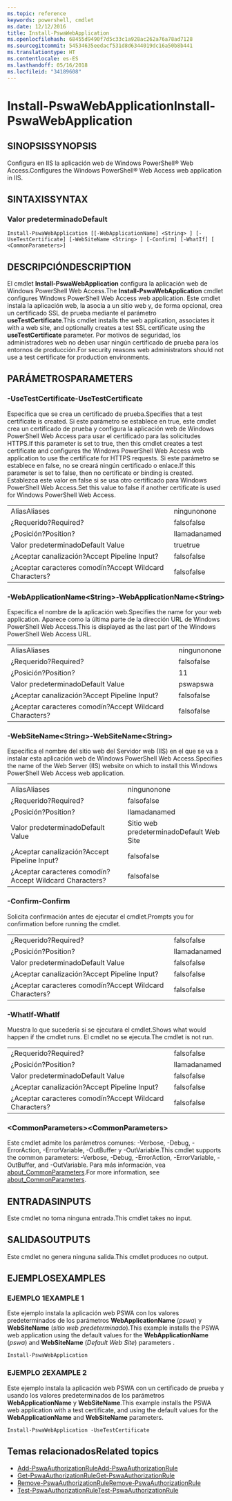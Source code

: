 ```yaml
---
ms.topic: reference
keywords: powershell, cmdlet
ms.date: 12/12/2016
title: Install-PswaWebApplication
ms.openlocfilehash: 68455d9490f7d5c33c1a928ac262a76a78ad7128
ms.sourcegitcommit: 54534635eedacf531d8d6344019dc16a50b8b441
ms.translationtype: HT
ms.contentlocale: es-ES
ms.lasthandoff: 05/16/2018
ms.locfileid: "34189608"
---
```

# <a name="install-pswawebapplication"></a><span data-ttu-id="b7a63-103">Install-PswaWebApplication</span><span class="sxs-lookup"><span data-stu-id="b7a63-103">Install-PswaWebApplication</span></span>

## <a name="synopsis"></a><span data-ttu-id="b7a63-104">SINOPSIS</span><span class="sxs-lookup"><span data-stu-id="b7a63-104">SYNOPSIS</span></span>

<span data-ttu-id="b7a63-105">Configura en IIS la aplicación web de Windows PowerShell® Web Access.</span><span class="sxs-lookup"><span data-stu-id="b7a63-105">Configures the Windows PowerShell® Web Access web application in IIS.</span></span>

## <a name="syntax"></a><span data-ttu-id="b7a63-106">SINTAXIS</span><span class="sxs-lookup"><span data-stu-id="b7a63-106">SYNTAX</span></span>

### <a name="default"></a><span data-ttu-id="b7a63-107">Valor predeterminado</span><span class="sxs-lookup"><span data-stu-id="b7a63-107">Default</span></span>
```
Install-PswaWebApplication [[-WebApplicationName] <String> ] [-UseTestCertificate] [-WebSiteName <String> ] [-Confirm] [-WhatIf] [ <CommonParameters>]
```

## <a name="description"></a><span data-ttu-id="b7a63-108">DESCRIPCIÓN</span><span class="sxs-lookup"><span data-stu-id="b7a63-108">DESCRIPTION</span></span>

<span data-ttu-id="b7a63-109">El cmdlet **Install-PswaWebApplication** configura la aplicación web de Windows PowerShell Web Access.</span><span class="sxs-lookup"><span data-stu-id="b7a63-109">The **Install-PswaWebApplication** cmdlet configures Windows PowerShell Web Access web application.</span></span> <span data-ttu-id="b7a63-110">Este cmdlet instala la aplicación web, la asocia a un sitio web y, de forma opcional, crea un certificado SSL de prueba mediante el parámetro **useTestCertificate**.</span><span class="sxs-lookup"><span data-stu-id="b7a63-110">This cmdlet installs the web application, associates it with a web site, and optionally creates a test SSL certificate using the **useTestCertificate** parameter.</span></span> <span data-ttu-id="b7a63-111">Por motivos de seguridad, los administradores web no deben usar ningún certificado de prueba para los entornos de producción.</span><span class="sxs-lookup"><span data-stu-id="b7a63-111">For security reasons web administrators should not use a test certificate for production environments.</span></span>

## <a name="parameters"></a><span data-ttu-id="b7a63-112">PARÁMETROS</span><span class="sxs-lookup"><span data-stu-id="b7a63-112">PARAMETERS</span></span>

### <a name="-usetestcertificate"></a><span data-ttu-id="b7a63-113">-UseTestCertificate</span><span class="sxs-lookup"><span data-stu-id="b7a63-113">-UseTestCertificate</span></span>

<span data-ttu-id="b7a63-114">Especifica que se crea un certificado de prueba.</span><span class="sxs-lookup"><span data-stu-id="b7a63-114">Specifies that a test certificate is created.</span></span> <span data-ttu-id="b7a63-115">Si este parámetro se establece en true, este cmdlet crea un certificado de prueba y configura la aplicación web de Windows PowerShell Web Access para usar el certificado para las solicitudes HTTPS.</span><span class="sxs-lookup"><span data-stu-id="b7a63-115">If this parameter is set to true, then this cmdlet creates a test certificate and configures the Windows PowerShell Web Access web application to use the certificate for HTTPS requests.</span></span> <span data-ttu-id="b7a63-116">Si este parámetro se establece en false, no se creará ningún certificado o enlace.</span><span class="sxs-lookup"><span data-stu-id="b7a63-116">If this parameter is set to false, then no certificate or binding is created.</span></span> <span data-ttu-id="b7a63-117">Establezca este valor en false si se usa otro certificado para Windows PowerShell Web Access.</span><span class="sxs-lookup"><span data-stu-id="b7a63-117">Set this value to false if another certificate is used for Windows PowerShell Web Access.</span></span>

|||
|-|-|
| <span data-ttu-id="b7a63-118">Alias</span><span class="sxs-lookup"><span data-stu-id="b7a63-118">Aliases</span></span>                              | <span data-ttu-id="b7a63-119">ninguno</span><span class="sxs-lookup"><span data-stu-id="b7a63-119">none</span></span>                                 |
| <span data-ttu-id="b7a63-120">¿Requerido?</span><span class="sxs-lookup"><span data-stu-id="b7a63-120">Required?</span></span>                            | <span data-ttu-id="b7a63-121">falso</span><span class="sxs-lookup"><span data-stu-id="b7a63-121">false</span></span>                                |
| <span data-ttu-id="b7a63-122">¿Posición?</span><span class="sxs-lookup"><span data-stu-id="b7a63-122">Position?</span></span>                            | <span data-ttu-id="b7a63-123">llamada</span><span class="sxs-lookup"><span data-stu-id="b7a63-123">named</span></span>                                |
| <span data-ttu-id="b7a63-124">Valor predeterminado</span><span class="sxs-lookup"><span data-stu-id="b7a63-124">Default Value</span></span>                        | <span data-ttu-id="b7a63-125">true</span><span class="sxs-lookup"><span data-stu-id="b7a63-125">true</span></span>                                 |
| <span data-ttu-id="b7a63-126">¿Aceptar canalización?</span><span class="sxs-lookup"><span data-stu-id="b7a63-126">Accept Pipeline Input?</span></span>               | <span data-ttu-id="b7a63-127">falso</span><span class="sxs-lookup"><span data-stu-id="b7a63-127">false</span></span>                                |
| <span data-ttu-id="b7a63-128">¿Aceptar caracteres comodín?</span><span class="sxs-lookup"><span data-stu-id="b7a63-128">Accept Wildcard Characters?</span></span>          | <span data-ttu-id="b7a63-129">falso</span><span class="sxs-lookup"><span data-stu-id="b7a63-129">false</span></span>                                |

### <a name="-webapplicationnameltstringgt"></a><span data-ttu-id="b7a63-130">-WebApplicationName&lt;String&gt;</span><span class="sxs-lookup"><span data-stu-id="b7a63-130">-WebApplicationName&lt;String&gt;</span></span>

<span data-ttu-id="b7a63-131">Especifica el nombre de la aplicación web.</span><span class="sxs-lookup"><span data-stu-id="b7a63-131">Specifies the name for your web application.</span></span> <span data-ttu-id="b7a63-132">Aparece como la última parte de la dirección URL de Windows PowerShell Web Access.</span><span class="sxs-lookup"><span data-stu-id="b7a63-132">This is displayed as the last part of the Windows PowerShell Web Access URL.</span></span>

|||
|-|-|
| <span data-ttu-id="b7a63-133">Alias</span><span class="sxs-lookup"><span data-stu-id="b7a63-133">Aliases</span></span>                              | <span data-ttu-id="b7a63-134">ninguno</span><span class="sxs-lookup"><span data-stu-id="b7a63-134">none</span></span>                                 |
| <span data-ttu-id="b7a63-135">¿Requerido?</span><span class="sxs-lookup"><span data-stu-id="b7a63-135">Required?</span></span>                            | <span data-ttu-id="b7a63-136">falso</span><span class="sxs-lookup"><span data-stu-id="b7a63-136">false</span></span>                                |
| <span data-ttu-id="b7a63-137">¿Posición?</span><span class="sxs-lookup"><span data-stu-id="b7a63-137">Position?</span></span>                            | <span data-ttu-id="b7a63-138">1</span><span class="sxs-lookup"><span data-stu-id="b7a63-138">1</span></span>                                    |
| <span data-ttu-id="b7a63-139">Valor predeterminado</span><span class="sxs-lookup"><span data-stu-id="b7a63-139">Default Value</span></span>                        | <span data-ttu-id="b7a63-140">pswa</span><span class="sxs-lookup"><span data-stu-id="b7a63-140">pswa</span></span>                                 |
| <span data-ttu-id="b7a63-141">¿Aceptar canalización?</span><span class="sxs-lookup"><span data-stu-id="b7a63-141">Accept Pipeline Input?</span></span>               | <span data-ttu-id="b7a63-142">falso</span><span class="sxs-lookup"><span data-stu-id="b7a63-142">false</span></span>                                |
| <span data-ttu-id="b7a63-143">¿Aceptar caracteres comodín?</span><span class="sxs-lookup"><span data-stu-id="b7a63-143">Accept Wildcard Characters?</span></span>          | <span data-ttu-id="b7a63-144">falso</span><span class="sxs-lookup"><span data-stu-id="b7a63-144">false</span></span>                                |

### <a name="-websitenameltstringgt"></a><span data-ttu-id="b7a63-145">-WebSiteName&lt;String&gt;</span><span class="sxs-lookup"><span data-stu-id="b7a63-145">-WebSiteName&lt;String&gt;</span></span>

<span data-ttu-id="b7a63-146">Especifica el nombre del sitio web del Servidor web (IIS) en el que se va a instalar esta aplicación web de Windows PowerShell Web Access.</span><span class="sxs-lookup"><span data-stu-id="b7a63-146">Specifies the name of the Web Server (IIS) website on which to install this Windows PowerShell Web Access web application.</span></span>

|||
|-|-|
| <span data-ttu-id="b7a63-147">Alias</span><span class="sxs-lookup"><span data-stu-id="b7a63-147">Aliases</span></span>                              | <span data-ttu-id="b7a63-148">ninguno</span><span class="sxs-lookup"><span data-stu-id="b7a63-148">none</span></span>                                 |
| <span data-ttu-id="b7a63-149">¿Requerido?</span><span class="sxs-lookup"><span data-stu-id="b7a63-149">Required?</span></span>                            | <span data-ttu-id="b7a63-150">falso</span><span class="sxs-lookup"><span data-stu-id="b7a63-150">false</span></span>                                |
| <span data-ttu-id="b7a63-151">¿Posición?</span><span class="sxs-lookup"><span data-stu-id="b7a63-151">Position?</span></span>                            | <span data-ttu-id="b7a63-152">llamada</span><span class="sxs-lookup"><span data-stu-id="b7a63-152">named</span></span>                                |
| <span data-ttu-id="b7a63-153">Valor predeterminado</span><span class="sxs-lookup"><span data-stu-id="b7a63-153">Default Value</span></span>                        | <span data-ttu-id="b7a63-154">Sitio web predeterminado</span><span class="sxs-lookup"><span data-stu-id="b7a63-154">Default Web Site</span></span>                     |
| <span data-ttu-id="b7a63-155">¿Aceptar canalización?</span><span class="sxs-lookup"><span data-stu-id="b7a63-155">Accept Pipeline Input?</span></span>               | <span data-ttu-id="b7a63-156">falso</span><span class="sxs-lookup"><span data-stu-id="b7a63-156">false</span></span>                                |
| <span data-ttu-id="b7a63-157">¿Aceptar caracteres comodín?</span><span class="sxs-lookup"><span data-stu-id="b7a63-157">Accept Wildcard Characters?</span></span>          | <span data-ttu-id="b7a63-158">falso</span><span class="sxs-lookup"><span data-stu-id="b7a63-158">false</span></span>                                |

### <a name="-confirm"></a><span data-ttu-id="b7a63-159">-Confirm</span><span class="sxs-lookup"><span data-stu-id="b7a63-159">-Confirm</span></span>

<span data-ttu-id="b7a63-160">Solicita confirmación antes de ejecutar el cmdlet.</span><span class="sxs-lookup"><span data-stu-id="b7a63-160">Prompts you for confirmation before running the cmdlet.</span></span>

|||
|-|-|
| <span data-ttu-id="b7a63-161">¿Requerido?</span><span class="sxs-lookup"><span data-stu-id="b7a63-161">Required?</span></span>                            | <span data-ttu-id="b7a63-162">falso</span><span class="sxs-lookup"><span data-stu-id="b7a63-162">false</span></span>                                |
| <span data-ttu-id="b7a63-163">¿Posición?</span><span class="sxs-lookup"><span data-stu-id="b7a63-163">Position?</span></span>                            | <span data-ttu-id="b7a63-164">llamada</span><span class="sxs-lookup"><span data-stu-id="b7a63-164">named</span></span>                                |
| <span data-ttu-id="b7a63-165">Valor predeterminado</span><span class="sxs-lookup"><span data-stu-id="b7a63-165">Default Value</span></span>                        | <span data-ttu-id="b7a63-166">falso</span><span class="sxs-lookup"><span data-stu-id="b7a63-166">false</span></span>                                |
| <span data-ttu-id="b7a63-167">¿Aceptar canalización?</span><span class="sxs-lookup"><span data-stu-id="b7a63-167">Accept Pipeline Input?</span></span>               | <span data-ttu-id="b7a63-168">falso</span><span class="sxs-lookup"><span data-stu-id="b7a63-168">false</span></span>                                |
| <span data-ttu-id="b7a63-169">¿Aceptar caracteres comodín?</span><span class="sxs-lookup"><span data-stu-id="b7a63-169">Accept Wildcard Characters?</span></span>          | <span data-ttu-id="b7a63-170">falso</span><span class="sxs-lookup"><span data-stu-id="b7a63-170">false</span></span>                                |

### <a name="-whatif"></a><span data-ttu-id="b7a63-171">-WhatIf</span><span class="sxs-lookup"><span data-stu-id="b7a63-171">-WhatIf</span></span>

<span data-ttu-id="b7a63-172">Muestra lo que sucedería si se ejecutara el cmdlet.</span><span class="sxs-lookup"><span data-stu-id="b7a63-172">Shows what would happen if the cmdlet runs.</span></span>
<span data-ttu-id="b7a63-173">El cmdlet no se ejecuta.</span><span class="sxs-lookup"><span data-stu-id="b7a63-173">The cmdlet is not run.</span></span>

|||
|-|-|
| <span data-ttu-id="b7a63-174">¿Requerido?</span><span class="sxs-lookup"><span data-stu-id="b7a63-174">Required?</span></span>                            | <span data-ttu-id="b7a63-175">falso</span><span class="sxs-lookup"><span data-stu-id="b7a63-175">false</span></span>                                |
| <span data-ttu-id="b7a63-176">¿Posición?</span><span class="sxs-lookup"><span data-stu-id="b7a63-176">Position?</span></span>                            | <span data-ttu-id="b7a63-177">llamada</span><span class="sxs-lookup"><span data-stu-id="b7a63-177">named</span></span>                                |
| <span data-ttu-id="b7a63-178">Valor predeterminado</span><span class="sxs-lookup"><span data-stu-id="b7a63-178">Default Value</span></span>                        | <span data-ttu-id="b7a63-179">falso</span><span class="sxs-lookup"><span data-stu-id="b7a63-179">false</span></span>                                |
| <span data-ttu-id="b7a63-180">¿Aceptar canalización?</span><span class="sxs-lookup"><span data-stu-id="b7a63-180">Accept Pipeline Input?</span></span>               | <span data-ttu-id="b7a63-181">falso</span><span class="sxs-lookup"><span data-stu-id="b7a63-181">false</span></span>                                |
| <span data-ttu-id="b7a63-182">¿Aceptar caracteres comodín?</span><span class="sxs-lookup"><span data-stu-id="b7a63-182">Accept Wildcard Characters?</span></span>          | <span data-ttu-id="b7a63-183">falso</span><span class="sxs-lookup"><span data-stu-id="b7a63-183">false</span></span>                                |

### <a name="ltcommonparametersgt"></a><span data-ttu-id="b7a63-184">&lt;CommonParameters&gt;</span><span class="sxs-lookup"><span data-stu-id="b7a63-184">&lt;CommonParameters&gt;</span></span>

<span data-ttu-id="b7a63-185">Este cmdlet admite los parámetros comunes: -Verbose, -Debug, -ErrorAction, -ErrorVariable, -OutBuffer y -OutVariable.</span><span class="sxs-lookup"><span data-stu-id="b7a63-185">This cmdlet supports the common parameters: -Verbose, -Debug, -ErrorAction, -ErrorVariable, -OutBuffer, and -OutVariable.</span></span>
<span data-ttu-id="b7a63-186">Para más información, vea [about_CommonParameters](http://go.microsoft.com/fwlink/p/?LinkID=113216).</span><span class="sxs-lookup"><span data-stu-id="b7a63-186">For more information, see [about_CommonParameters](http://go.microsoft.com/fwlink/p/?LinkID=113216).</span></span>

## <a name="inputs"></a><span data-ttu-id="b7a63-187">ENTRADAS</span><span class="sxs-lookup"><span data-stu-id="b7a63-187">INPUTS</span></span>

<span data-ttu-id="b7a63-188">Este cmdlet no toma ninguna entrada.</span><span class="sxs-lookup"><span data-stu-id="b7a63-188">This cmdlet takes no input.</span></span>

## <a name="outputs"></a><span data-ttu-id="b7a63-189">SALIDAS</span><span class="sxs-lookup"><span data-stu-id="b7a63-189">OUTPUTS</span></span>

<span data-ttu-id="b7a63-190">Este cmdlet no genera ninguna salida.</span><span class="sxs-lookup"><span data-stu-id="b7a63-190">This cmdlet produces no output.</span></span>

## <a name="examples"></a><span data-ttu-id="b7a63-191">EJEMPLOS</span><span class="sxs-lookup"><span data-stu-id="b7a63-191">EXAMPLES</span></span>

### <a name="example-1"></a><span data-ttu-id="b7a63-192">EJEMPLO 1</span><span class="sxs-lookup"><span data-stu-id="b7a63-192">EXAMPLE 1</span></span>

<span data-ttu-id="b7a63-193">Este ejemplo instala la aplicación web PSWA con los valores predeterminados de los parámetros **WebApplicationName** (*pswa*) y **WebSiteName** (*sitio web predeterminado*).</span><span class="sxs-lookup"><span data-stu-id="b7a63-193">This example installs the PSWA web application using the default values for the **WebApplicationName** (*pswa*) and **WebSiteName** (*Default Web Site*) parameters .</span></span>

```
Install-PswaWebApplication
```

### <a name="example-2"></a><span data-ttu-id="b7a63-194">EJEMPLO 2</span><span class="sxs-lookup"><span data-stu-id="b7a63-194">EXAMPLE 2</span></span>

<span data-ttu-id="b7a63-195">Este ejemplo instala la aplicación web PSWA con un certificado de prueba y usando los valores predeterminados de los parámetros **WebApplicationName** y **WebSiteName**.</span><span class="sxs-lookup"><span data-stu-id="b7a63-195">This example installs the PSWA web application with a test certificate, and using the default values for the **WebApplicationName** and **WebSiteName** parameters.</span></span>

```
Install-PswaWebApplication -UseTestCertificate
```

## <a name="related-topics"></a><span data-ttu-id="b7a63-196">Temas relacionados</span><span class="sxs-lookup"><span data-stu-id="b7a63-196">Related topics</span></span>

- [<span data-ttu-id="b7a63-197">Add-PswaAuthorizationRule</span><span class="sxs-lookup"><span data-stu-id="b7a63-197">Add-PswaAuthorizationRule</span></span>](add-pswaauthorizationrule.md)
- [<span data-ttu-id="b7a63-198">Get-PswaAuthorizationRule</span><span class="sxs-lookup"><span data-stu-id="b7a63-198">Get-PswaAuthorizationRule</span></span>](get-pswaauthorizationrule.md)
- [<span data-ttu-id="b7a63-199">Remove-PswaAuthorizationRule</span><span class="sxs-lookup"><span data-stu-id="b7a63-199">Remove-PswaAuthorizationRule</span></span>](remove-pswaauthorizationrule.md)
- [<span data-ttu-id="b7a63-200">Test-PswaAuthorizationRule</span><span class="sxs-lookup"><span data-stu-id="b7a63-200">Test-PswaAuthorizationRule</span></span>](test-pswaauthorizationrule.md)